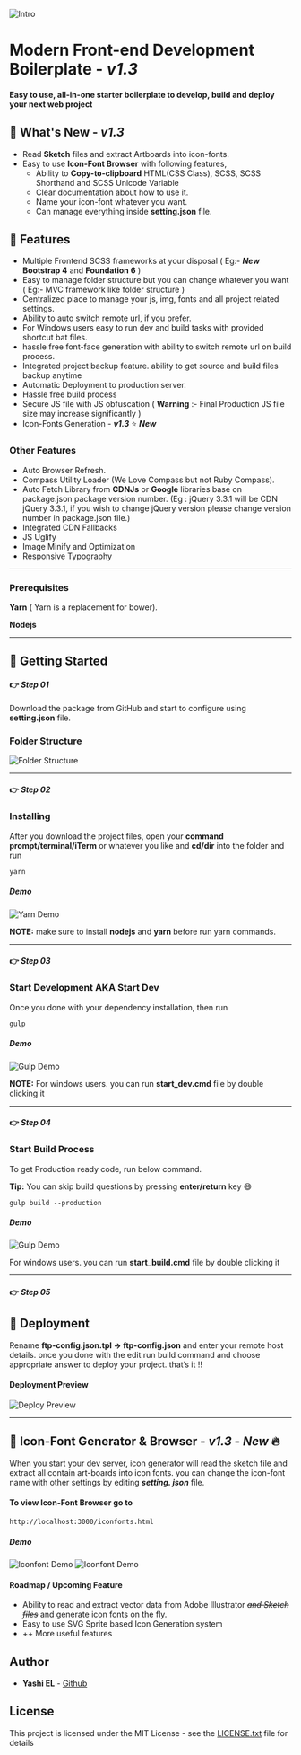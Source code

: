 ![Intro](https://raw.githubusercontent.com/yashiel/gifs/master/intro.png)
# Modern Front-end Development Boilerplate - *v1.3*
#### Easy to use, all-in-one starter boilerplate to develop, build and deploy your next web project

## :pushpin: What's New - *v1.3*
* Read **Sketch** files and extract Artboards into icon-fonts.
* Easy to use **Icon-Font Browser** with following features,
    * Ability to **Copy-to-clipboard** HTML(CSS Class), SCSS, SCSS Shorthand and SCSS Unicode Variable
    * Clear documentation about how to use it.
    * Name your icon-font whatever you want.
    * Can manage everything inside **setting.json** file.

## :pushpin: Features
* Multiple Frontend SCSS frameworks at your disposal ( Eg:- ***New* Bootstrap 4** and **Foundation 6** )
* Easy to manage folder structure but you can change whatever you want ( Eg:- MVC framework like folder structure )
* Centralized place to manage your js, img, fonts and all project related settings.
* Ability to auto switch remote url, if you prefer.
* For Windows users easy to run dev and build tasks with provided shortcut bat files.
* hassle free font-face generation with ability to switch remote url on build process.
* Integrated project backup feature. ability to get source and build files backup anytime
* Automatic Deployment to production server.
* Hassle free build process
* Secure JS file with JS obfuscation ( **Warning** :- Final Production JS file size may increase significantly )
* Icon-Fonts Generation - ***v1.3*** :star: ***New***

### Other Features

* Auto Browser Refresh.
* Compass Utility Loader (We Love Compass but not Ruby Compass).
* Auto Fetch Library from **CDNJs** or **Google** libraries base on package.json package version number. (Eg : jQuery 3.3.1 will be CDN jQuery 3.3.1, if you wish to change jQuery version please change version number in package.json file.)
* Integrated CDN Fallbacks
* JS Uglify
* Image Minify and Optimization
* Responsive Typography

___


### Prerequisites

**Yarn** ( Yarn is a replacement for bower).

**Nodejs**

---
## :pushpin: Getting Started
#### :point_right: *Step 01*

Download the package from GitHub and start to configure using **setting.json** file.

### Folder Structure
![Folder Structure](https://raw.githubusercontent.com/yashiel/gifs/master/web-boilerplate%20-%20Visual%20Studio%20Code.png)

---
#### :point_right: *Step 02*
### Installing

After you download the project files, open your **command prompt/terminal/iTerm** or whatever you like and **cd/dir** into the folder and run

```
yarn
```

##### Demo

![Yarn Demo](https://raw.githubusercontent.com/yashiel/gifs/master/2.gif)


**NOTE:** make sure to install **nodejs** and **yarn** before run yarn commands.


---
#### :point_right: *Step 03*
### Start Development AKA Start Dev

Once you done with your dependency installation, then run
```
gulp
```
##### Demo

![Gulp Demo](https://raw.githubusercontent.com/yashiel/gifs/master/3.gif)

**NOTE:** For windows users. you can run **start_dev.cmd** file by double clicking it

---
#### :point_right: *Step 04*
### Start Build Process

To get Production ready code, run below command.

**Tip:** You can skip build questions by pressing **enter/return** key :smile:

```
gulp build --production
```

##### Demo

![Gulp Demo](https://raw.githubusercontent.com/yashiel/gifs/master/4.gif)

For windows users. you can run **start_build.cmd** file by double clicking it


---
#### :point_right: *Step 05*
## :pushpin: Deployment

Rename **ftp-config.json.tpl -> ftp-config.json** and enter your remote host details. once you done with the edit run build command and choose appropriate answer to deploy your project. that’s it !!

#### Deployment Preview
![Deploy Preview](https://raw.githubusercontent.com/yashiel/gifs/master/deploy-prev.png)

---
## :pushpin: Icon-Font Generator & Browser - *v1.3* - *New* :fire:

When you start your dev server, icon generator will read the sketch file and extract all contain art-boards into icon fonts. you can change the icon-font name with other settings by editing ***setting. json*** file. 

#### To view Icon-Font Browser go to

```
http://localhost:3000/iconfonts.html
```

##### Demo

![Iconfont Demo](https://raw.githubusercontent.com/yashiel/gifs/master/iconfonts.gif)
![Iconfont Demo](https://raw.githubusercontent.com/yashiel/gifs/master/iconfont-prev.png)
#### Roadmap / Upcoming Feature

* Ability to read and extract vector data from Adobe Illustrator ~~*and Sketch files*~~ and generate icon fonts on the fly.
* Easy to use SVG Sprite based Icon Generation system
* ++ More useful features
## Author

* **Yashi EL** - [Github](https://github.com/yashiel)

## License

This project is licensed under the MIT License - see the [LICENSE.txt](LICENSE.txt) file for details


